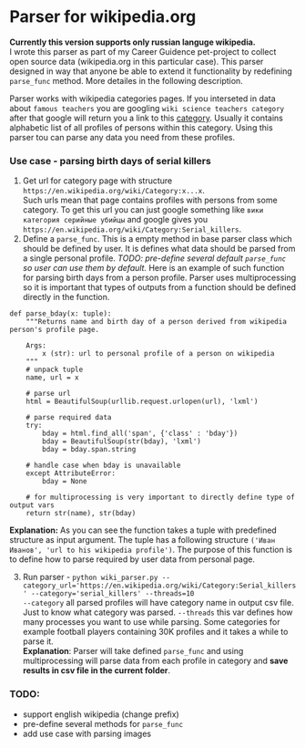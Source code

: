 # Parser for wikipedia.org 
__Currently this version supports only russian languge wikipedia.__</br>
I wrote this parser as part of my Career Guidence pet-project to collect open source data (wikipedia.org in this particular case).
This parser designed in way that anyone be able to extend it functionality by redefining `parse_func` method. More detailes in the following description. </br>

Parser works with wikipedia categories pages. If you interseted in data about `famous teachers` you are googling `wiki science teachers category` after that google will return you a link to this [category](https://en.wikipedia.org/wiki/Category:Science_teachers). Usually it contains alphabetic list of all profiles of persons within this category. Using this parser tou can parse any data you need from these profiles.

### Use case - parsing birth days of serial killers
1) Get url for category page with structure `https://en.wikipedia.org/wiki/Category:x...x`. </br>
Such urls mean that page contains profiles with persons from some category. To get this url you can just google something like `вики категория серийные убийцы` and google gives you `https://en.wikipedia.org/wiki/Category:Serial_killers`. 
2) Define a `parse_func`. This is a empty method in base parser class which should be defined by user. It is defines what data should be parsed from a single personal profile. _TODO: pre-define several default `parse_func` so user can use them by default._
Here is an example of such function for parsing birth days from a person profile. Parser uses multiprocessing so it is important that types of outputs from a function should be defined directly in the function. 

```
def parse_bday(x: tuple):
    """Returns name and birth day of a person derived from wikipedia person's profile page.
    
    Args:
        x (str): url to personal profile of a person on wikipedia
    """
    # unpack tuple
    name, url = x  
    
    # parse url
    html = BeautifulSoup(urllib.request.urlopen(url), 'lxml')
    
    # parse required data
    try:
        bday = html.find_all('span', {'class' : 'bday'})
        bday = BeautifulSoup(str(bday), 'lxml')
        bday = bday.span.string
        
    # handle case when bday is unavailable
    except AttributeError: 
        bday = None
        
    # for multiprocessing is very important to directly define type of output vars
    return str(name), str(bday) 
```
__Explanation:__ As you can see the function takes a tuple with predefined structure as input argument. The tuple has a following structure `('Иван Иванов', 'url to his wikipedia profile')`. The purpose of this function is to define how to parse required by user data from personal page. 

3) Run parser - 
```python wiki_parser.py --category_url='https://en.wikipedia.org/wiki/Category:Serial_killers' --category='serial_killers' --threads=10```</br>
`--category` all parsed profiles will have category name in output csv file. Just to know what category was parsed.
`--threads` this var defines how many processes you want to use while parsing. Some categories for example football players containing 30K profiles and it takes a while to parse it.</br>
__Explanation__: Parser will take defined `parse_func` and using multiprocessing will parse data from each profile in category and __save results in csv file in the current folder__.

### TODO:
- support english wikipedia (change prefix)
- pre-define several methods for `parse_func`
- add use case with parsing images



